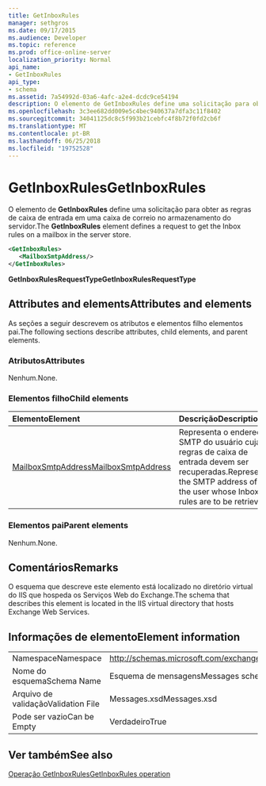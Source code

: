 ```yaml
---
title: GetInboxRules
manager: sethgros
ms.date: 09/17/2015
ms.audience: Developer
ms.topic: reference
ms.prod: office-online-server
localization_priority: Normal
api_name:
- GetInboxRules
api_type:
- schema
ms.assetid: 7a54992d-03a6-4afc-a2e4-dcdc9ce54194
description: O elemento de GetInboxRules define uma solicitação para obter as regras de caixa de entrada em uma caixa de correio no armazenamento do servidor.
ms.openlocfilehash: 3c3ee682dd009e5c4bec940637a7dfa3c11f8402
ms.sourcegitcommit: 34041125dc8c5f993b21cebfc4f8b72f0fd2cb6f
ms.translationtype: MT
ms.contentlocale: pt-BR
ms.lasthandoff: 06/25/2018
ms.locfileid: "19752528"
---
```

# <a name="getinboxrules"></a><span data-ttu-id="576b1-103">GetInboxRules</span><span class="sxs-lookup"><span data-stu-id="576b1-103">GetInboxRules</span></span>

<span data-ttu-id="576b1-104">O elemento de **GetInboxRules** define uma solicitação para obter as regras de caixa de entrada em uma caixa de correio no armazenamento do servidor.</span><span class="sxs-lookup"><span data-stu-id="576b1-104">The **GetInboxRules** element defines a request to get the Inbox rules on a mailbox in the server store.</span></span> 
  
```XML
<GetInboxRules>
   <MailboxSmtpAddress/>
</GetInboxRules>
```

 <span data-ttu-id="576b1-105">**GetInboxRulesRequestType**</span><span class="sxs-lookup"><span data-stu-id="576b1-105">**GetInboxRulesRequestType**</span></span>
## <a name="attributes-and-elements"></a><span data-ttu-id="576b1-106">Attributes and elements</span><span class="sxs-lookup"><span data-stu-id="576b1-106">Attributes and elements</span></span>

<span data-ttu-id="576b1-107">As seções a seguir descrevem os atributos e elementos filho elementos pai.</span><span class="sxs-lookup"><span data-stu-id="576b1-107">The following sections describe attributes, child elements, and parent elements.</span></span>
  
### <a name="attributes"></a><span data-ttu-id="576b1-108">Atributos</span><span class="sxs-lookup"><span data-stu-id="576b1-108">Attributes</span></span>

<span data-ttu-id="576b1-109">Nenhum.</span><span class="sxs-lookup"><span data-stu-id="576b1-109">None.</span></span>
  
### <a name="child-elements"></a><span data-ttu-id="576b1-110">Elementos filho</span><span class="sxs-lookup"><span data-stu-id="576b1-110">Child elements</span></span>

|<span data-ttu-id="576b1-111">**Elemento**</span><span class="sxs-lookup"><span data-stu-id="576b1-111">**Element**</span></span>|<span data-ttu-id="576b1-112">**Descrição**</span><span class="sxs-lookup"><span data-stu-id="576b1-112">**Description**</span></span>|
|:-----|:-----|
|[<span data-ttu-id="576b1-113">MailboxSmtpAddress</span><span class="sxs-lookup"><span data-stu-id="576b1-113">MailboxSmtpAddress</span></span>](mailboxsmtpaddress.md) <br/> |<span data-ttu-id="576b1-114">Representa o endereço SMTP do usuário cujas regras de caixa de entrada devem ser recuperadas.</span><span class="sxs-lookup"><span data-stu-id="576b1-114">Represents the SMTP address of the user whose Inbox rules are to be retrieved.</span></span>  <br/> |
   
### <a name="parent-elements"></a><span data-ttu-id="576b1-115">Elementos pai</span><span class="sxs-lookup"><span data-stu-id="576b1-115">Parent elements</span></span>

<span data-ttu-id="576b1-116">Nenhum.</span><span class="sxs-lookup"><span data-stu-id="576b1-116">None.</span></span>
  
## <a name="remarks"></a><span data-ttu-id="576b1-117">Comentários</span><span class="sxs-lookup"><span data-stu-id="576b1-117">Remarks</span></span>

<span data-ttu-id="576b1-118">O esquema que descreve este elemento está localizado no diretório virtual do IIS que hospeda os Serviços Web do Exchange.</span><span class="sxs-lookup"><span data-stu-id="576b1-118">The schema that describes this element is located in the IIS virtual directory that hosts Exchange Web Services.</span></span>
  
## <a name="element-information"></a><span data-ttu-id="576b1-119">Informações de elemento</span><span class="sxs-lookup"><span data-stu-id="576b1-119">Element information</span></span>

|||
|:-----|:-----|
|<span data-ttu-id="576b1-120">Namespace</span><span class="sxs-lookup"><span data-stu-id="576b1-120">Namespace</span></span>  <br/> |http://schemas.microsoft.com/exchange/services/2006/messages  <br/> |
|<span data-ttu-id="576b1-121">Nome do esquema</span><span class="sxs-lookup"><span data-stu-id="576b1-121">Schema Name</span></span>  <br/> |<span data-ttu-id="576b1-122">Esquema de mensagens</span><span class="sxs-lookup"><span data-stu-id="576b1-122">Messages schema</span></span>  <br/> |
|<span data-ttu-id="576b1-123">Arquivo de validação</span><span class="sxs-lookup"><span data-stu-id="576b1-123">Validation File</span></span>  <br/> |<span data-ttu-id="576b1-124">Messages.xsd</span><span class="sxs-lookup"><span data-stu-id="576b1-124">Messages.xsd</span></span>  <br/> |
|<span data-ttu-id="576b1-125">Pode ser vazio</span><span class="sxs-lookup"><span data-stu-id="576b1-125">Can be Empty</span></span>  <br/> |<span data-ttu-id="576b1-126">Verdadeiro</span><span class="sxs-lookup"><span data-stu-id="576b1-126">True</span></span>  <br/> |
   
## <a name="see-also"></a><span data-ttu-id="576b1-127">Ver também</span><span class="sxs-lookup"><span data-stu-id="576b1-127">See also</span></span>



[<span data-ttu-id="576b1-128">Operação GetInboxRules</span><span class="sxs-lookup"><span data-stu-id="576b1-128">GetInboxRules operation</span></span>](getinboxrules-operation.md)


